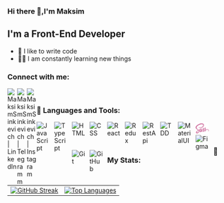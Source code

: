 ### Hi there 👋,I'm Maksim

## I'm a Front-End Developer

- 💪 I like to write code
- 🤹🏽 I am constantly learning new things

### Connect with me:

[<img align="left" alt="MaksimSinkevich | LinkedIn" width="22px" src="https://cdn.jsdelivr.net/npm/simple-icons@v3/icons/linkedin.svg" />](https://www.linkedin.com/in/%D0%BC%D0%B0%D0%BA%D1%81%D0%B8%D0%BC-%D1%81%D0%B8%D0%BD%D1%8C%D0%BA%D0%B5%D0%B2%D0%B8%D1%87-747892281/)
[<img align="left" alt="MaksimSinkevich | Telegramm" width="22px" src="https://www.svgrepo.com/show/506600/telegram.svg"/>](https://t.me/Molot4)
[<img align="left" alt="MaksimSinkevich | Instagram" width="22px" src="https://cdn.jsdelivr.net/npm/simple-icons@v3/icons/instagram.svg" />](https://www.instagram.com/invites/contact/?i=sek373t35q4j&utm_content=8ei8ab8)

<br />

### 🧰 Languages and Tools:
<img align="left" alt="JavaScript" width="30px" style="padding-right:10px;" src="https://cdn.jsdelivr.net/gh/devicons/devicon/icons/javascript/javascript-plain.svg" />
<img align="left" alt="TypeScript" width="30px" style="padding-right:10px;" src="https://cdn.jsdelivr.net/gh/devicons/devicon/icons/typescript/typescript-plain.svg" />
<img align="left" alt="HTML" width="30px" style="padding-right:10px;" src="https://cdn.jsdelivr.net/gh/devicons/devicon/icons/html5/html5-plain.svg" />
<img align="left" alt="CSS" width="30px" style="padding-right:10px;" src="https://cdn.jsdelivr.net/gh/devicons/devicon/icons/css3/css3-plain.svg" />
<img align="left" alt="React" width="30px" style="padding-right:10px;" src="https://cdn.jsdelivr.net/gh/devicons/devicon/icons/react/react-original.svg" />
<img align="left" alt="Redux" width="30px" style="padding-right:10px;" src="https://www.svgrepo.com/show/452093/redux.svg" />
<img align="left" alt="RestApi" width="30px" style="padding-right:10px;" src="https://www.svgrepo.com/show/261808/api.svg" />
<img align="left" alt="TDD" width="30px" style="padding-right:10px;" src="https://www.svgrepo.com/show/439003/test-driven-development.svg" />
<img align="left" alt="MaterialUI" width="30px" style="padding-right:10px;" src="https://www.svgrepo.com/show/354048/material-ui.svg" />
<img align="left" alt="SASS" width="30px"  style="padding-right:10px;" src="https://raw.githubusercontent.com/github/explore/80688e429a7d4ef2fca1e82350fe8e3517d3494d/topics/sass/sass.png" />
<img align="left" alt="Figma" width="30px" style="padding-right:10px;" src="https://www.svgrepo.com/show/452202/figma.svg" />
<img align="left" alt="Git" width="30px" style="padding-right:10px;" src="https://cdn.jsdelivr.net/gh/devicons/devicon/icons/git/git-original.svg" />
<img align="left" alt="GitHub" width="30px" style="padding-right:10px;" src="https://cdn.jsdelivr.net/gh/devicons/devicon/icons/github/github-original.svg" />

<br />
<br />

### 🚀 My Stats:
  <table style="border-collapse: collapse;">
    <tr>
      <td style="border: none;">
        <a href="https://git.io/streak-stats">
          <img src="http://github-readme-streak-stats.herokuapp.com?user=1Molot&hide_border=true" alt="GitHub Streak" style="border: none;">
        </a>
      </td>
      <td style="border: none;">
        <a href="https://github.com/1Molot/github-readme-stats">
          <img src="https://github-readme-stats.vercel.app/api/top-langs/?username=1Molot&langs_count=3&hide_border=true" alt="Top Languages" style="border: none;">
        </a>
      </td>
    </tr>
  </table>

<br />
